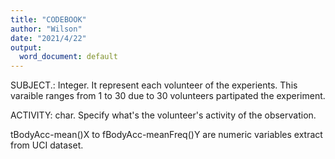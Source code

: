 ```yaml
---
title: "CODEBOOK"
author: "Wilson"
date: "2021/4/22"
output:
  word_document: default
---
```


SUBJECT.: Integer. It represent each volunteer of the experients. This varaible ranges from 1 to 30 due to 30 volunteers partipated the experiment.

ACTIVITY: char. Specify what's the volunteer's activity of the observation.

tBodyAcc-mean()X to fBodyAcc-meanFreq()Y are numeric variables extract from UCI dataset.
